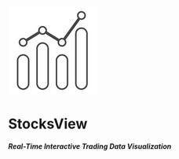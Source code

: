 [![](https://github.com/Vignesh0196/StocksView/blob/main/stocksview__.jpg)](https://github.com/Vignesh0196/StocksView)
#  StocksView
##### Real-Time Interactive Trading Data Visualization 
